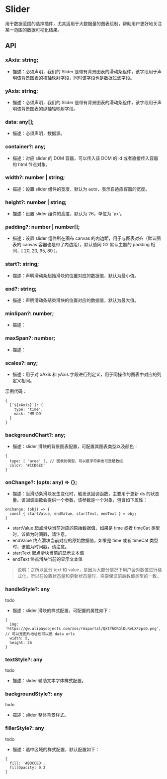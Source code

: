 # Slider

用于数据范围的选择插件，尤其适用于大数据量的图表绘制，帮助用户更好地关注某一范围的数据可视化结果。

## API

### xAxis: string;

- 描述：必须声明，我们的 Slider 是带有背景图表的滑动条组件，该字段用于声明该背景图表的横轴映射字段，同时该字段也是数据过滤字段。

### yAxis: string;

- 描述：必须声明，我们的 Slider 是带有背景图表的滑动条组件，该字段用于声明该背景图表的纵轴轴映射字段。

### data: any[];

- 描述：必须声明，数据源。

### container?: any;

- 描述：对应 slider 的 DOM 容器，可以传入该 DOM 的 id 或者直接传入容器的 html 节点对象。

### width?: number | string;

- 描述：设置 slider 组件的宽度，默认为 auto，表示自适应容器的宽度。

### height?: number | string;

- 描述：设置 slider 组件的高度，默认为 26，单位为 'px'。

### padding?: number | number[];

- 描述：设置 slider 组件所在画布 canvas 的内边距，用于与图表对齐（默认图表的 canvas 容器也是带了内边距），默认值同 G2 默认主题的 padding 相同，[ 20, 20, 95, 80 ]。

### start?: string;

- 描述：声明滑动条起始滑块的位置对应的数据值，默认为最小值。

### end?: string;

- 描述：声明滑动条结束滑块的位置对应的数据值，默认为最大值。

### minSpan?: number;

- 描述：

### maxSpan?: number;

- 描述：

### scales?: any;

- 描述：用于对 xAxis 和 yAxis 字段进行列定义，用于同操作的图表中对应的列定义相同。

示例代码：

```
{
  [`${xAxis}`]: {
    type: 'time',
    mask: 'MM-DD'
  }
}
```

### backgroundChart?: any;

- 描述：slider 滑块的背景图表配置，可配置其图表类型以及颜色：

```
{
  type: [ 'area' ], // 图表的类型，可以是字符串也可是是数组
  color: '#CCD6EC'
}
```

### onChange?: (opts: any) => {};

- 描述：当滑动条滑块发生变化时，触发该回调函数，主要用于更新 ds 的状态量。该回调函数会提供一个参数，该参数是一个对象，包含如下属性：

```
onChange: (obj) => {
  const { startValue, endValue, startText, endText } = obj;
}
```

- startValue 起点滑块当前对应的原始数据值，如果是 time 或者 timeCat 类型时，该值为时间戳，请注意。
- endValue 终点滑块当前对应的原始数据值，如果是 time 或者 timeCat 类型时，该值为时间戳，请注意。
- startText 起点滑块当前的显示文本值
- endText 终点滑块当前的显示文本值

> 说明：之所以区分 text 和 value，是因为大部分情况下用户会对数值进行格式化，所以在设置状态量和更新状态量时，需要保证前后数值类型的一致。

### handleStyle?: any

todo

- 描述：slider 滑块的样式配置，可配置的属性如下：

```
{
  img: 'https://gw.alipayobjects.com/zos/rmsportal/QXtfhORGlDuRvLXFzpsQ.png', // 可以是图片地址也可以是 data urls
  width: 5,
  height: 26
}
```

### textStyle?: any

todo

- 描述：slider 辅助文本字体样式配置。

### backgroundStyle?: any

todo

- 描述：slider 整体背景样式。

### fillerStyle?: any

todo

- 描述：选中区域的样式配置，默认配置如下：

```
{
  fill: '#BDCCED',
  fillOpacity: 0.3
}
```
